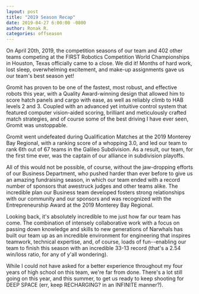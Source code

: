```yaml
---
layout: post
title: "2019 Season Recap"
date: 2019-04-27 6:00:00 -0800
author: Ronak R.
categories: offseason
---
```


On April 20th, 2019, the competition seasons of our team and 402 other teams competing at the FIRST Robotics Competition World Championships in Houston, Texas officially came to a close. We did it! Months of hard work, lost sleep, overwhelming excitement, and make-up assignments gave us our team's best season yet!

Gromit has proven to be one of the fastest, most robust, and effective robots this year, with a Quality Award-winning design that allowed him to score hatch panels and cargo with ease, as well as reliably climb to HAB levels 2 and 3. Coupled with an advanced yet intuitive control system that featured computer vision-aided scoring, brilliant and meticulously crafted match strategies, and of course some of the best driving I have ever seen, Gromit was unstoppable.

Gromit went undefeated during Qualification Matches at the 2019 Monterey Bay Regional, with a ranking score of a whopping 3.0, and led our team to rank 6th out of 67 teams in the Galileo Subdivision. As a result, our team, for the first time ever, was the captain of our alliance in subdivision playoffs.

All of this would not be possible, of course, without the jaw-dropping efforts of our Business Department, who pushed harder than ever before to give us an amazing fundraising season, in which our team ended with a record number of sponsors that awestruck judges and other teams alike. The incredible plan our Business team developed fosters strong relationships with our community and our sponsors and was recognized with the Entrepreneurship Award at the 2019 Monterey Bay Regional.

Looking back, it's absolutely incredible to me just how far our team has come. The combination of intensely collaborative work with a focus on passing down knowledge and skills to new generations of Narwhals has built our team up as an incredible environment for engineering that inspires teamwork, technical expertise, and, of course, loads of fun--enabling our team to finish this season with an incredible 33-13 record (that's a 2.54 win/loss ratio, for any of y'all wondering).

While I could not have asked for a better experience throughout my four years of high school on this team, we're far from done. There's a lot still going on this year, and this summer, to get us ready to keep shooting for DEEP SPACE (err, keep RECHARGING? in an INFINITE manner?).